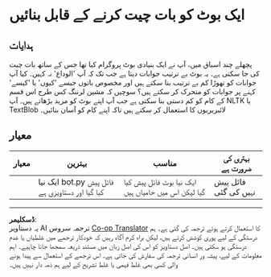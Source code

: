 <!--
CO_OP_TRANSLATOR_METADATA:
{
  "original_hash": "2efc4c2aba5ed06c780c05539c492ae3",
  "translation_date": "2025-08-29T14:22:27+00:00",
  "source_file": "6-NLP/2-Tasks/assignment.md",
  "language_code": "ur"
}
-->
# ایک بوٹ کو بات چیت کرنے کے قابل بنائیں

## ہدایات

پچھلے چند اسباق میں، آپ نے ایک بنیادی بوٹ پروگرام کیا تھا جس کے ساتھ بات چیت کی جا سکتی ہے۔ یہ بوٹ بے ترتیب جوابات دیتا ہے جب تک کہ آپ 'الوداع' نہ کہیں۔ کیا آپ جوابات کو تھوڑا کم بے ترتیب بنا سکتے ہیں اور مخصوص باتوں جیسے 'کیوں' یا 'کیسے' کہنے پر جوابات کو متحرک کر سکتے ہیں؟ سوچیں کہ مشین لرننگ کس طرح اس قسم کے کام کو کم دستی بنا سکتی ہے جب آپ اپنے بوٹ کو مزید بڑھاتے ہیں۔ آپ NLTK یا TextBlob لائبریریوں کا استعمال کر سکتے ہیں تاکہ اپنے کام کو آسان بنائیں۔

## معیار

| معیار   | بہترین                                      | مناسب                                          | بہتری کی ضرورت ہے       |
| -------- | ------------------------------------------- | ----------------------------------------------- | ----------------------- |
|          | ایک نیا bot.py فائل پیش کیا گیا اور دستاویزی ہے | ایک نیا بوٹ فائل پیش کیا گیا لیکن اس میں خامیاں ہیں | فائل پیش نہیں کی گئی |

---

**ڈسکلیمر**:  
یہ دستاویز AI ترجمہ سروس [Co-op Translator](https://github.com/Azure/co-op-translator) کا استعمال کرتے ہوئے ترجمہ کی گئی ہے۔ ہم درستگی کے لیے پوری کوشش کرتے ہیں، لیکن براہ کرم آگاہ رہیں کہ خودکار ترجمے میں غلطیاں یا عدم درستگی ہو سکتی ہیں۔ اصل دستاویز کو اس کی اصل زبان میں مستند ذریعہ سمجھا جانا چاہیے۔ اہم معلومات کے لیے، پیشہ ور انسانی ترجمہ کی سفارش کی جاتی ہے۔ اس ترجمے کے استعمال سے پیدا ہونے والی کسی بھی غلط فہمی یا غلط تشریح کے لیے ہم ذمہ دار نہیں ہیں۔